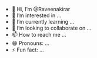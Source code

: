 - 👋 Hi, I’m @Raveenakirar
- 👀 I’m interested in ...
- 🌱 I’m currently learning ...
- 💞️ I’m looking to collaborate on ...
- 📫 How to reach me ...
- 😄 Pronouns: ...
- ⚡ Fun fact: ...

<!---
Raveenakirar/Raveenakirar is a ✨ special ✨ repository because its `README.md` (this file) appears on your GitHub profile.
You can click the Preview link to take a look at your changes.
--->
